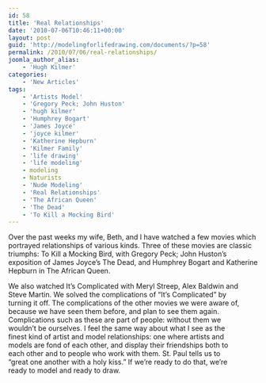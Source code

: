 ```yaml
---
id: 58
title: 'Real Relationships'
date: '2010-07-06T10:46:11+00:00'
layout: post
guid: 'http://modelingforlifedrawing.com/documents/?p=58'
permalink: /2010/07/06/real-relationships/
joomla_author_alias:
    - 'Hugh Kilmer'
categories:
    - 'New Articles'
tags:
    - 'Artists Model'
    - 'Gregory Peck; John Huston'
    - 'hugh kilmer'
    - 'Humphrey Bogart'
    - 'James Joyce'
    - 'joyce kilmer'
    - 'Katherine Hepburn'
    - 'Kilmer Family'
    - 'life drawing'
    - 'life modeling'
    - modeling
    - Naturists
    - 'Nude Modeling'
    - 'Real Relationships'
    - 'The African Queen'
    - 'The Dead'
    - 'To Kill a Mocking Bird'
---
```


 Over the past weeks my wife, Beth, and I have watched a few movies which portrayed relationships of various kinds. Three of these movies are classic triumphs: To Kill a Mocking Bird, with Gregory Peck; John Huston’s exposition of James Joyce’s The Dead, and Humphrey Bogart and Katherine Hepburn in The African Queen.   
  
We also watched It’s Complicated with Meryl Streep, Alex Baldwin and  
Steve Martin. We solved the complications of “It’s Complicated” by  
turning it off. The complications of the other movies we were aware of,  
 because we have seen them before, and plan to see them again.   
Complications such as these are part of people: without them we  
wouldn’t be ourselves. I feel the same way about what I see as the  
finest kind of artist and model relationships: one where artists and  
models are fond of each other, and display their friendships both to  
each other and to people who work with them. St. Paul tells us to  
“great one another with a holy kiss.” If we’re ready to do that, we’re  
ready to model and ready to draw.